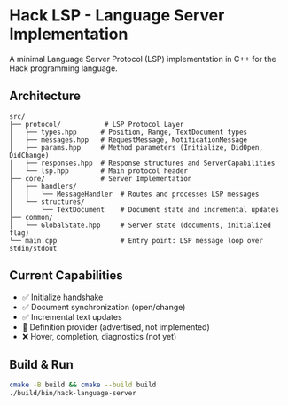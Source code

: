 # Hack LSP - Language Server Implementation

A minimal Language Server Protocol (LSP) implementation in C++ for the Hack programming language.

## Architecture

```
src/
├── protocol/           # LSP Protocol Layer
│   ├── types.hpp      # Position, Range, TextDocument types
│   ├── messages.hpp   # RequestMessage, NotificationMessage
│   ├── params.hpp     # Method parameters (Initialize, DidOpen, DidChange)
│   ├── responses.hpp  # Response structures and ServerCapabilities
│   └── lsp.hpp        # Main protocol header
├── core/              # Server Implementation
│   ├── handlers/      
│   │   └── MessageHandler  # Routes and processes LSP messages
│   └── structures/    
│       └── TextDocument    # Document state and incremental updates
├── common/
│   └── GlobalState.hpp     # Server state (documents, initialized flag)
└── main.cpp                # Entry point: LSP message loop over stdin/stdout
```


## Current Capabilities

- ✅ Initialize handshake
- ✅ Document synchronization (open/change)
- ✅ Incremental text updates
- 🚧 Definition provider (advertised, not implemented)
- ❌ Hover, completion, diagnostics (not yet)

## Build & Run

```bash
cmake -B build && cmake --build build
./build/bin/hack-language-server
```
